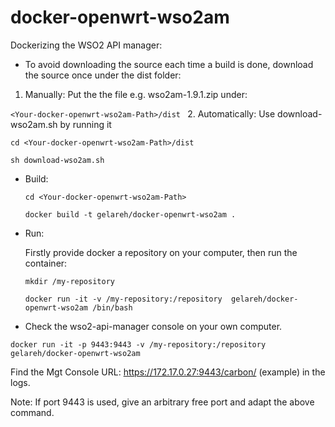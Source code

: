 # docker-openwrt-wso2am
Dockerizing the WSO2 API manager: 

* To avoid downloading the source each time a build is done, download the source once under the dist folder:

1. Manually: Put the the file e.g. wso2am-1.9.1.zip under:

  ` <Your-docker-openwrt-wso2am-Path>/dist  `
2. Automatically: Use download-wso2am.sh by running it

 ` cd <Your-docker-openwrt-wso2am-Path>/dist `
 
  ` sh download-wso2am.sh `

* Build:
   
   ` cd <Your-docker-openwrt-wso2am-Path> `
     
   ` docker build -t gelareh/docker-openwrt-wso2am .  `

* Run:
   
   Firstly provide docker a repository on your computer, then run the container:

     ` mkdir /my-repository `
   
     ` docker run -it -v /my-repository:/repository  gelareh/docker-openwrt-wso2am /bin/bash `

* Check the wso2-api-manager console on your own computer.

 ` docker run -it -p 9443:9443 -v /my-repository:/repository   gelareh/docker-openwrt-wso2am `
 
 Find the Mgt Console URL: https://172.17.0.27:9443/carbon/ (example) in the logs.

 Note: If port 9443 is used, give an arbitrary free port and adapt the above command.
  
